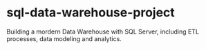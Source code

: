 # sql-data-warehouse-project
Building a mordern Data Warehouse with SQL Server, including ETL processes, data modeling and analytics.
